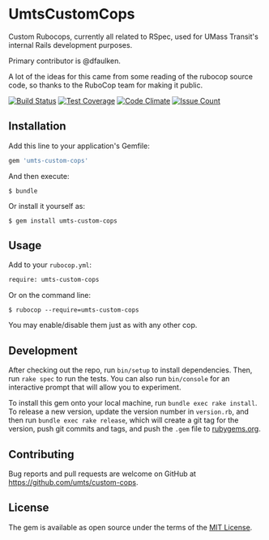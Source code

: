 # UmtsCustomCops

Custom Rubocops, currently all related to RSpec, used for UMass Transit's
internal Rails development purposes.

Primary contributor is @dfaulken.

A lot of the ideas for this came from some reading of the rubocop source
code, so thanks to the RuboCop team for making it public.

[![Build Status][travis-badge]][travis]
[![Test Coverage][coverage-badge]][codeclimate]
[![Code Climate][gpa-badge]][codeclimate]
[![Issue Count][issue-badge]][codeclimate]

## Installation

Add this line to your application's Gemfile:

```ruby
gem 'umts-custom-cops'
```

And then execute:

    $ bundle

Or install it yourself as:

    $ gem install umts-custom-cops

## Usage

Add to your `rubocop.yml`:

```xml
require: umts-custom-cops
```

Or on the command line:

    $ rubocop --require=umts-custom-cops

You may enable/disable them just as with any other cop.

## Development

After checking out the repo, run `bin/setup` to install dependencies. Then, run
`rake spec` to run the tests. You can also run `bin/console` for an interactive
prompt that will allow you to experiment.

To install this gem onto your local machine, run `bundle exec rake install`. To
release a new version, update the version number in `version.rb`, and then run
`bundle exec rake release`, which will create a git tag for the version, push
git commits and tags, and push the `.gem` file to
[rubygems.org](https://rubygems.org).

## Contributing

Bug reports and pull requests are welcome on GitHub at
https://github.com/umts/custom-cops.

## License

The gem is available as open source under the terms of the
[MIT License](http://opensource.org/licenses/MIT).

[travis]: https://travis-ci.org/umts/custom-cops
[codeclimate]: https://codeclimate.com/github/umts/custom-cops/coverage
[travis-badge]: https://travis-ci.org/umts/custom-cops.svg?branch=master
[coverage-badge]: https://codeclimate.com/github/umts/custom-cops/badges/coverage.svg
[gpa-badge]: https://codeclimate.com/github/umts/custom-cops/badges/gpa.svg
[issue-badge]: https://codeclimate.com/github/umts/custom-cops/badges/issue_count.svg
